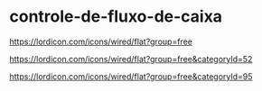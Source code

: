 # controle-de-fluxo-de-caixa


https://lordicon.com/icons/wired/flat?group=free

https://lordicon.com/icons/wired/flat?group=free&categoryId=52

https://lordicon.com/icons/wired/flat?group=free&categoryId=95
